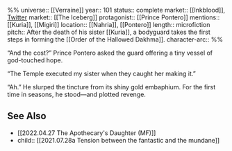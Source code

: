 %%
universe:: [[Verraine]]
year:: 101
status:: complete
market:: [[Inkblood]], [Twitter](https://twitter.com/EleanorKonik/status/1407848768565829634)
market:: [[The Iceberg]]
protagonist:: [[Prince Pontero]]
mentions:: [[Kuria]], [[Migiri]]
location:: [[Nahria]], [[Pontero]]
length:: microfiction
pitch:: After the death of  his sister [[Kuria]], a bodyguard takes the first steps in forming the [[Order of the Hallowed Dakhma]]. 
character-arc::
%% 

“And the cost?” Prince Pontero asked the guard offering a tiny vessel of god-touched hope.

“The Temple executed my sister when they caught her making it.”

“Ah.” He slurped the tincture from its shiny gold embaphium. For the first time in seasons, he stood—and plotted revenge. 

## See Also
- [[2022.04.27 The Apothecary's Daughter (MF)]]
- child:: [[2021.07.28a Tension between the fantastic and the mundane]]
